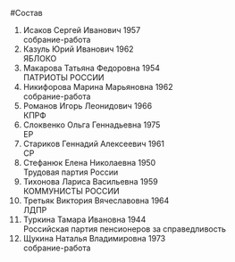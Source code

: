 #Состав
1. Исаков Сергей Иванович 1957   
    собрание-работа
2. Казуль Юрий Иванович 1962   
    ЯБЛОКО
3. Макарова Татьяна Федоровна 1954   
    ПАТРИОТЫ РОССИИ
4. Никифорова Марина Марьяновна 1962   
    собрание-работа
5. Романов Игорь Леонидович 1966   
    КПРФ
6. Слоквенко Ольга Геннадьевна 1975   
    ЕР
7. Стариков Геннадий Алексеевич 1961   
    СР
8. Стефанюк Елена Николаевна 1950   
    Трудовая партия России
9. Тихонова Лариса Васильевна 1959   
    КОММУНИСТЫ РОССИИ
10. Третьяк Виктория Вячеславовна 1964   
    ЛДПР
11. Туркина Тамара Ивановна 1944   
    Российская партия пенсионеров за справедливость
12. Щукина Наталья Владимировна 1973   
    собрание-работа
